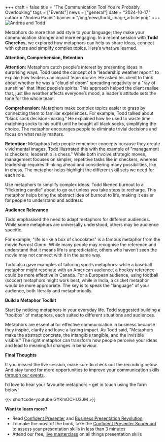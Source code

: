+++
draft = false
title = "The Communication Tool You’re Probably Overlooking"
tags = ["Events"]
news = ["general"]
date = "2024-10-17"
author = "Andrea Pacini"
banner = "/img/news/todd_image_article.png"
+++
![Andrea and Todd](/img/news/todd_image_article.png "Special Event ")

Metaphors do more than add style to your language; they make your communication stronger and more engaging. In a recent session with **Todd Cherches**, we explored how metaphors can help us share ideas, connect with others and simplify complex topics. Here’s what we learned.

**Attention, Comprehension, Retention** 

**Attention:** Metaphors catch people’s interest by presenting ideas in surprising ways. Todd used the concept of a "leadership weather report" to explain how leaders can impact team morale. He asked his client to think about whether he was a "cloud of doom" spreading negativity or a "ray of sunshine" that lifted people’s spirits. This approach helped the client realise that, just like weather affects everyone’s mood, a leader's attitude sets the tone for the whole team.

**Comprehension:** Metaphors make complex topics easier to grasp by connecting them to familiar experiences. For example, Todd talked about "black sock decision-making." He explained how he used to waste time matching socks to his outfit until he bought all black socks, simplifying the choice. The metaphor encourages people to eliminate trivial decisions and focus on what really matters.

**Retention:** Metaphors help people remember concepts because they create vivid mental images. Todd illustrated this with the example of "management is checkers; leadership is chess." While both involve strategic moves, management focuses on simpler, repetitive tasks like in checkers, whereas leadership requires thinking ahead and considering many possibilities, like in chess. The metaphor helps highlight the different skill sets we need for each role.

Use metaphors to simplify complex ideas. Todd likened burnout to a "flickering candle" about to go out unless you take steps to recharge. This metaphor helps bring the abstract idea of burnout to life, making it easier for people to understand and address.

**Audience Relevance** 

Todd emphasised the need to adapt metaphors for different audiences. While some metaphors are universally understood, others may be audience specific.

For example, "life is like a box of chocolates" is a famous metaphor from the movie *Forrest Gump*. While many people may recognise the reference and understand that it means life is unpredictable, others who haven’t seen the movie may not connect with it in the same way.

Todd also gave examples of tailoring sports metaphors: while a baseball metaphor might resonate with an American audience, a hockey reference could be more effective in Canada. For a European audience, using football (soccer) metaphors might work best, while in India, a cricket metaphor would be more appropriate. The key is to speak the "language" of your audience, both literally and metaphorically.

**Build a Metaphor Toolkit** 

Start by noticing metaphors in your everyday life. Todd suggested building a "toolbox" of metaphors, each suited to different situations and audiences. 

Metaphors are essential for effective communication in business because they inspire, clarify and leave a lasting impact. As Todd said, "Metaphors make the abstract concrete, the intangible tangible, and the invisible visible." The right metaphor can transform how people perceive your ideas and lead to meaningful changes in behaviour.

**Final Thoughts**

If you missed the live session, make sure to check out the recording below. And stay tuned for more opportunities to improve your communication skills [through our events](https://www.eventbrite.co.uk/o/ideas-on-stage-uk-18757456469). 

I’d love to hear your favourite metaphors – get in touch using the form below! 

{{< shortcode-youtube GYKmOCHU3JM >}}

**Want to learn more?** 

* Read [Confident Presenter](https://www.ideasonstage.com/resources/confident-presenter-book/) and [Business Presentation Revolution ](https://www.ideasonstage.com/business-presentation-revolution/book/)
* To make the most of the book, take the [Confident Presenter Scorecard](https://ideasonstage.com/score) to assess your presentation skills in less than 3 minutes
* Attend our free, [live masterclass](http://ideasonstageuk.eventbrite.com/) on all things presentation skills

